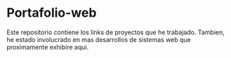 # Portafolio-web
Este repositorio contiene los links de proyectos que he trabajado. 
Tambien, he estado involucrado en mas desarrollos de sistemas web que proximamente exhibire aqui.
